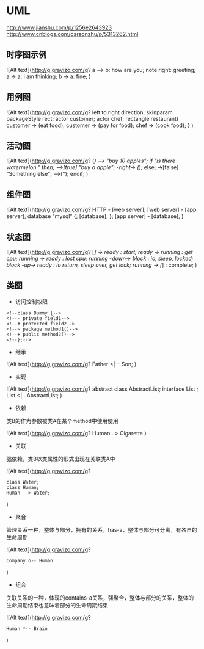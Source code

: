 # UML

>
http://www.jianshu.com/p/1256e2643923
http://www.cnblogs.com/carsonzhu/p/5313262.html



## 时序图示例

![Alt text](http://g.gravizo.com/g?
a --> b: how are you;
note right: greeting;
a -> a: i am thinking; 
b -> a: fine;
)



## 用例图

![Alt text](http://g.gravizo.com/g?
    left to right direction; skinparam packageStyle rect; actor customer;
    actor chef; rectangle restaurant{
    customer -> (eat food);
    customer -> (pay for food); chef -> (cook food); }
)

## 活动图

![Alt text](http://g.gravizo.com/g?
    (*) --> "buy 10 apples"; if "is there watermelon " then;
    -->[true] "buy a apple"; -right-> (*); else;
    ->[false] "Something else";
    -->(*); endif;
)

## 组件图

![Alt text](http://g.gravizo.com/g?
    HTTP - [web server];
    [web server] - [app server];
    database "mysql" {;
    [database];
    };
    [app server] - [database];
)


## 状态图

![Alt text](http://g.gravizo.com/g?
    [*] -> ready : start; 
    ready -> running : get cpu; 
    running -> ready : lost cpu; 
    running -down-> block : io, sleep, locked; 
    block -up-> ready : io return, sleep over, get lock; 
    running -> [*] : complete;
)

## 类图
- 访问控制权限

<!--![Alt text](http://g.gravizo.com/g?-->
    <!--class Dummy {-->
    <!--- private field1-->
    <!--# protected field2-->
    <!--~ package method1()-->
    <!--+ public method2()-->
    <!--};-->
<!--)-->


- 继承

![Alt text](http://g.gravizo.com/g?
    Father <|-- Son;
)

- 实现


![Alt text](http://g.gravizo.com/g?
    abstract class AbstractList;
    interface List ;
    List <|.. AbstractList;
)

- 依赖

类B的作为参数被类A在某个method中使用使用


![Alt text](http://g.gravizo.com/g?
    Human ..> Cigarette
)


- 关联

强依赖，类B以类属性的形式出现在关联类A中


![Alt text](http://g.gravizo.com/g?

    class Water;
    class Human;
    Human --> Water;
)

- 聚合

管理关系一种，整体与部分，拥有的关系，has-a，整体与部分可分离，有各自的生命周期


![Alt text](http://g.gravizo.com/g?

    Company o-- Human
)

- 组合

关联关系的一种，体现的contains-a关系，强聚合，整体与部分的关系，整体的生命周期结束也意味着部分的生命周期结束

![Alt text](http://g.gravizo.com/g?

    Human *-- Brain
    
)
